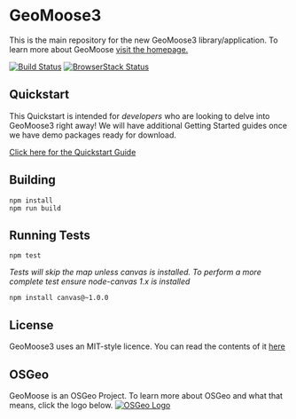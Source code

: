 # GeoMoose3

This is the main repository for the new GeoMoose3 library/application. To learn more about GeoMoose [visit the homepage.](http://www.geomoose.org)

[![Build Status](https://api.travis-ci.org/geomoose/gm3.svg?branch=master)](https://travis-ci.org/geomoose/gm3)
[![BrowserStack Status](https://www.browserstack.com/automate/badge.svg?badge_key=MWMxZXdqRFR1N21rUUVGR1pTMFBMK05aNjBiWGFrY3JEMXZWakdCZ0ZLMD0tLXdrVnpJV1FlVjA5bkRNRWoyTzF1cVE9PQ==--9b6c66c4c5090287ff47ca1fb730d35494b1cdc3)](https://www.browserstack.com/automate/public-build/MWMxZXdqRFR1N21rUUVGR1pTMFBMK05aNjBiWGFrY3JEMXZWakdCZ0ZLMD0tLXdrVnpJV1FlVjA5bkRNRWoyTzF1cVE9PQ==--9b6c66c4c5090287ff47ca1fb730d35494b1cdc3)


## Quickstart

This Quickstart is intended for *developers* who are looking to delve into GeoMoose3 right away! We will have additional Getting Started guides once we have demo packages ready for download.

[Click here for the Quickstart Guide](./docs/quickstart.md)



## Building

```
npm install
npm run build
```

## Running Tests

```
npm test
```

*Tests will skip the map unless canvas is installed. To perform a more complete test ensure node-canvas 1.x is installed*

```
npm install canvas@~1.0.0
```

## License

GeoMoose3 uses an MIT-style licence. You can read the contents of it [here](./LICENSE)

## OSGeo
GeoMoose is an OSGeo Project. To learn more about OSGeo and what that means, click the logo below.
[![OSGeo Logo](https://wiki.osgeo.org/images/4/40/OSGeo_Logo_150by65_pixel.png)](http://www.osgeo.org/)
